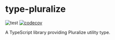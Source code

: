 # type-pluralize

![test](https://github.com/hasundue/type-pluralize/actions/workflows/test.yml/badge.svg)
[![codecov](https://codecov.io/gh/hasundue/type-pluralize/branch/main/graph/badge.svg?token=7BS432RAXB)](https://codecov.io/gh/hasundue/boilerplate-deno)

A TypeScript library providing Pluralize utility type.
